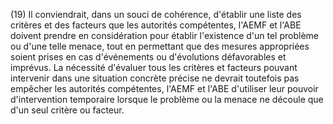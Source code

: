 (19) Il conviendrait, dans un souci de cohérence, d'établir une liste des critères et des facteurs que les autorités compétentes, l'AEMF et l'ABE doivent prendre en considération pour établir l'existence d'un tel problème ou d'une telle menace, tout en permettant que des mesures appropriées soient prises en cas d'événements ou d'évolutions défavorables et imprévus. La nécessité d'évaluer tous les critères et facteurs pouvant intervenir dans une situation concrète précise ne devrait toutefois pas empêcher les autorités compétentes, l'AEMF et l'ABE d'utiliser leur pouvoir d'intervention temporaire lorsque le problème ou la menace ne découle que d'un seul critère ou facteur.